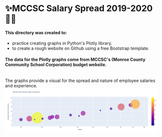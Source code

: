 # ✨MCCSC Salary Spread 2019-2020 👩‍🏫



#### This directory was created to:
* practice creating graphs in Python's Plotly library.
* to create a rough website on Github using a free Bootstrap template.

#### The data for the Plotly graphs come from MCCSC's (Monroe County Community School Corporation) budget website.<br> </br>
The graphs provide a visual for the spread and nature of employee salaries and experience. 
![Salary Spread Example](Salary_Spread_2019.png)
